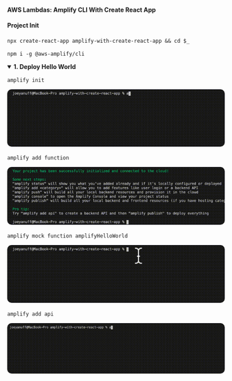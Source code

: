 #### AWS Lambdas: Amplify CLI With Create React App  ####

<p></p>

#### Project Init ####

<p></p>


```
npx create-react-app amplify-with-create-react-app && cd $_
  ```


<p></p>

```
npm i -g @aws-amplify/cli
```


<p></p>


</details>

<details open>
<summary><strong>1. Deploy Hello World</strong>
</summary>

<p></p>

```
amplify init
```

<p>

<img style="border-radius:10px" src="../assets/amplify-init.gif"/>


<p></p>


```
amplify add function
```

<p></p>


<img style="border-radius:10px" src="../assets/amplify-add-function.gif"/>


<p></p>

```
amplify mock function amplifyHelloWorld
```

<p></p>


<img style="border-radius:10px" src="../assets/amplify-mock-function.gif"/>


```
amplify add api
```

<p></p>


<img style="border-radius:10px" src="../assets/amplify-add-api.gif"/>


</details>
